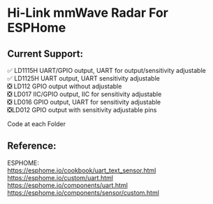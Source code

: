 # Hi-Link mmWave Radar For ESPHome
## Current Support:
:white_check_mark: LD1115H UART/GPIO output, UART for output/sensitivity adjustable   
:white_check_mark: LD1125H UART output, UART sensitivity adjustable   
:negative_squared_cross_mark: LD112 GPIO output without adjustable   
:negative_squared_cross_mark: LD017 IIC/GPIO output, IIC for sensitivity adjustable   
:negative_squared_cross_mark: LD016 GPIO output, UART for sensitivity adjustable   
:negative_squared_cross_mark:LD012 GPIO output with sensitivity adjustable pins

Code at each Folder   

## Reference:  
  ESPHOME:  
    <https://esphome.io/cookbook/uart_text_sensor.html>  
    https://esphome.io/custom/uart.html  
    https://esphome.io/components/uart.html  
    https://esphome.io/components/sensor/custom.html   
